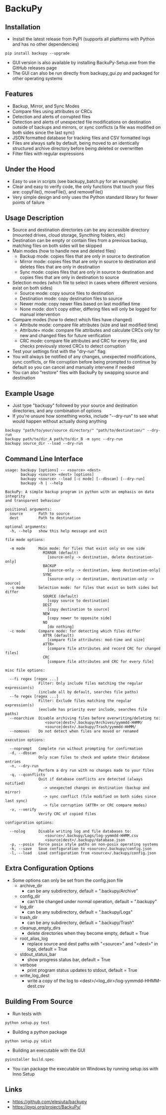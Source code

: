 # BackuPy
## Installation
- Install the latest release from PyPI (supports all platforms with Python and has no other dependencies)
```
pip install backupy --upgrade
```
- GUI version is also available by installing BackuPy-Setup.exe from the GitHub releases page
- The GUI can also be run directly from backupy_gui.py and packaged for other operating systems
## Features
- Backup, Mirror, and Sync Modes
- Compare files using attributes or CRCs
- Detection and alerts of corrupted files
- Detection and alerts of unexpected file modifications on destination outside of backups and mirrors, or sync conflicts (a file was modified on both sides since the last sync)
- JSON formatted database for tracking files and CSV formatted logs
- Files are always safe by default, being moved to an identically structured archive directory before being deleted or overwritten
- Filter files with regular expressions
## Under the Hood
- Easy to use in scripts (see backupy_batch.py for an example)
- Clear and easy to verify code, the only functions that touch your files are: copyFile(), moveFile(), and  removeFile()
- Very simple design and only uses the Python standard library for fewer points of failure
## Usage Description
- Source and destination directories can be any accessible directory (mounted drives, cloud storage, Syncthing folders, etc)
- Destination can be empty or contain files from a previous backup, matching files on both sides will be skipped
- Main modes (how to handle new and deleted files)
  - Backup mode: copies files that are only in source to destination
  - Mirror mode: copies files that are only in source to destination and deletes files that are only in destination
  - Sync mode: copies files that are only in source to destination and copies files that are only in destination to source
- Selection modes (which file to select in cases where different versions exist on both sides)
  - Source mode: copy source files to destination
  - Destination mode: copy destination files to source
  - Newer mode: copy newer files based on last modified time
  - None mode: don't copy either, differing files will only be logged for manual intervention
- Compare modes (how to detect which files have changed)
  - Attribute mode: compare file attributes (size and last modified time)
  - Attribute+ mode: compare file attributes and calculate CRCs only for new and changed files for future verification
  - CRC mode: compare file attributes and CRC for every file, and checks previously stored CRCs to detect corruption
- Test your settings first with the "dry-run" flag
- You will always be notified of any changes, unexpected modifications, sync conflicts, or file corruption before being prompted to continue by default so you can cancel and manually intervene if needed
- You can also "restore" files with BackuPy by swapping source and destination
## Example Usage
- Just type "backupy" followed by your source and destination directories, and any combination of options
- If you're unsure how something works, include "--dry-run" to see what would happen without actually doing anything
```
backupy "path/to/your/source directory/" "path/to/destination/" --dry-run
backupy path/to/dir_A path/to/dir_B -m sync --dry-run
backupy source_dir --load --dry-run
```
## Command Line Interface
```
usage: backupy [options] -- <source> <dest>
       backupy <source> <dest> [options]
       backupy <source> --load [-c mode] [--dbscan] [--dry-run]
       backupy -h | --help

BackuPy: A simple backup program in python with an emphasis on data integrity
and transparent behaviour

positional arguments:
  source       Path to source
  dest         Path to destination

optional arguments:
  -h, --help   show this help message and exit

file mode options:

  -m mode      Main mode: for files that exist only on one side
                 MIRROR (default)
                   [source-only -> destination, delete destination-only]
                 BACKUP
                   [source-only -> destination, keep destination-only]
                 SYNC
                   [source-only -> destination, destination-only -> source]
  -s mode      Selection mode: for files that exist on both sides but differ
                 SOURCE (default)
                   [copy source to destination]
                 DEST
                   [copy destination to source]
                 NEW
                   [copy newer to opposite side]
                 NO
                   [do nothing]
  -c mode      Compare mode: for detecting which files differ
                 ATTR (default)
                   [compare file attributes: mod-time and size]
                 ATTR+
                   [compare file attributes and record CRC for changed files]
                 CRC
                   [compare file attributes and CRC for every file]

misc file options:

  --fi regex [regex ...]
               Filter: Only include files matching the regular expression(s)
               (include all by default, searches file paths)
  --fe regex [regex ...]
               Filter: Exclude files matching the regular expression(s)
               (exclude has priority over include, searches file paths)
  --noarchive  Disable archiving files before overwriting/deleting to:
                  <source|dest>/.backupy/Archives/yymmdd-HHMM/
                  <source|dest>/.backupy/Trash/yymmdd-HHMM/
  --nomoves    Do not detect when files are moved or renamed

execution options:

  --noprompt   Complete run without prompting for confirmation
  -d, --dbscan
               Only scan files to check and update their database entries
  -n, --dry-run
               Perform a dry run with no changes made to your files
  -q, --qconflicts
               Quit if database conflicts are detected (always notified)
                 -> unexpected changes on destination (backup and mirror)
                 -> sync conflict (file modified on both sides since last sync)
                 -> file corruption (ATTR+ or CRC compare modes)
  -v, --verify
               Verify CRC of copied files

configuration options:

  --nolog      Disable writing log and file databases to:
                  <source>/.backupy/Logs/log-yymmdd-HHMM.csv
                  <source|dest>/.backupy/database.json
  -p, --posix  Force posix style paths on non-posix operating systems
  -k, --save   Save configuration to <source>/.backupy/config.json
  -l, --load   Load configuration from <source>/.backupy/config.json
```
## Extra Configuration Options
- Some options can only be set from the config.json file
  - archive_dir
    - can be any subdirectory, default = ".backupy/Archive"
  - config_dir
    - can't be changed under normal operation, default = ".backupy"
  - log_dir
    - can be any subdirectory, default = ".backupy/Logs"
  - trash_dir
    - can be any subdirectory, default = ".backupy/Trash"
  - cleanup_empty_dirs
    - delete directories when they become empty, default = True 
  - root_alias_log
    - replace source and dest paths with "\<source\>" and "\<dest\>" in logs, default = True
  - stdout_status_bar
    - show progress status bar, default = True
  - verbose
    - print program status updates to stdout, default = True
  - write_log_dest
    - write a copy of the log to \<dest\>/\<log_dir\>/log-yymmdd-HHMM-dest.csv
## Building From Source
- Run tests with
```
python setup.py test
```
- Building a python package
```
python setup.py sdist
```
- Building an executable with the GUI
```
pyinstaller build.spec
```
- You can package the executable on Windows by running setup.iss with Inno Setup
## Links
- https://github.com/elesiuta/backupy
- https://pypi.org/project/BackuPy/
